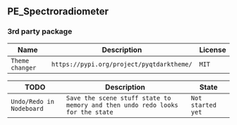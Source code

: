 ## PE_Spectroradiometer


### 3rd party package <br />

|  Name | Description | License |
| - | - | - |
| `Theme changer` | `https://pypi.org/project/pyqtdarktheme/` | `MIT` |



|  TODO | Description | State |
| - | - | - |
| `Undo/Redo in Nodeboard` | `Save the scene stuff state to memory and then undo redo looks for the state` | `Not started yet` |
